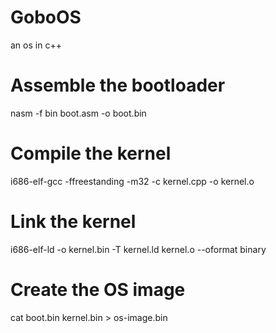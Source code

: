 # GoboOS
an os in c++


# Assemble the bootloader
nasm -f bin boot.asm -o boot.bin

# Compile the kernel
i686-elf-gcc -ffreestanding -m32 -c kernel.cpp -o kernel.o

# Link the kernel
i686-elf-ld -o kernel.bin -T kernel.ld kernel.o --oformat binary

# Create the OS image
cat boot.bin kernel.bin > os-image.bin

